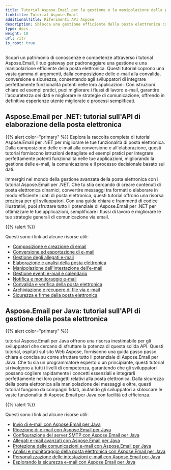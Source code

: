 ```yaml
---
title: Tutorial Aspose.Email per la gestione e la manipolazione della posta elettronica
linktitle: Tutorial Aspose.Email
additionalTitle: Riferimenti API Aspose
description: Sblocca una gestione efficiente della posta elettronica con i tutorial Aspose.Email. Dalla composizione alla sicurezza, padroneggia diversi aspetti per flussi di lavoro ed esperienze utente migliorati.
type: docs
weight: 10
url: /it/
is_root: true
---
```

Scopri un patrimonio di conoscenze e competenze attraverso i tutorial Aspose.Email, il tuo gateway per padroneggiare una gestione e una manipolazione efficiente della posta elettronica. Questi tutorial coprono una vasta gamma di argomenti, dalla composizione delle e-mail alla convalida, conversione e sicurezza, consentendo agli sviluppatori di integrare perfettamente funzionalità potenti nelle loro applicazioni. Con istruzioni chiare ed esempi pratici, puoi migliorare i flussi di lavoro e-mail, garantire l'accuratezza dei dati e migliorare le strategie di comunicazione, offrendo in definitiva esperienze utente migliorate e processi semplificati.

## Aspose.Email per .NET: tutorial sull'API di elaborazione della posta elettronica
{{% alert color="primary" %}}
Esplora la raccolta completa di tutorial Aspose.Email per .NET per migliorare le tue funzionalità di posta elettronica. Dalla composizione delle e-mail alla conversione e all'elaborazione, questi tutorial forniscono istruzioni dettagliate ed esempi pratici per integrare perfettamente potenti funzionalità nelle tue applicazioni, migliorando la gestione delle e-mail, la comunicazione e il processo decisionale basato sui dati.

Immergiti nel mondo della gestione avanzata della posta elettronica con i tutorial Aspose.Email per .NET. Che tu stia cercando di creare contenuti di posta elettronica dinamici, convertire messaggi tra formati o elaborare in modo efficiente i dati di posta elettronica, questi tutorial offrono una risorsa preziosa per gli sviluppatori. Con una guida chiara e frammenti di codice illustrativi, puoi sfruttare tutto il potenziale di Aspose.Email per .NET per ottimizzare le tue applicazioni, semplificare i flussi di lavoro e migliorare le tue strategie generali di comunicazione via email.

{{% /alert %}}

Questi sono i link ad alcune risorse utili:
- [Composizione e creazione di email](./net/email-composition-and-creation/)
- [Conversione ed esportazione di e-mail](./net/email-conversion-and-export/)
- [Gestione degli allegati e-mail](./net/email-attachment-handling/)
- [Elaborazione e analisi della posta elettronica](./net/email-processing-and-analysis/)
- [Manipolazione dell'intestazione dell'e-mail](./net/email-header-manipulation/)
- [Gestione eventi e-mail e calendario](./net/email-event-and-calendar-handling/)
- [Notifica e monitoraggio e-mail](./net/email-notification-and-tracking/)
- [Convalida e verifica della posta elettronica](./net/email-validation-and-verification/)
- [Archiviazione e recupero di file via e-mail](./net/email-file-storage-and-retrieval/)
- [Sicurezza e firme della posta elettronica](./net/email-security-and-signatures/)

## Aspose.Email per Java: tutorial sull'API di gestione della posta elettronica
{{% alert color="primary" %}}

tutorial Aspose.Email per Java offrono una risorsa inestimabile per gli sviluppatori che cercano di sfruttare la potenza di questa solida API. Questi tutorial, ospitati sul sito Web Aspose, forniscono una guida passo passo chiara e concisa su come sfruttare tutto il potenziale di Aspose.Email per Java. Che tu sia un programmatore esperto o un principiante, questi tutorial si rivolgono a tutti i livelli di competenza, garantendo che gli sviluppatori possano cogliere rapidamente i concetti essenziali e integrarli perfettamente nei loro progetti relativi alla posta elettronica. Dalla sicurezza della posta elettronica alla manipolazione dei messaggi e oltre, questi tutorial fungono da compagni fidati, aiutando gli sviluppatori a sbloccare le vaste funzionalità di Aspose.Email per Java con facilità ed efficienza.


{{% /alert %}}

Questi sono i link ad alcune risorse utili:
- [Invio di e-mail con Aspose.Email per Java](./java/sending-emails/)
- [Ricezione di e-mail con Aspose.Email per Java](./java/receiving-emails/)
- [Configurazione dei server SMTP con Aspose.Email per Java](./java/configuring-smtp-servers/)
- [Allegati e-mail avanzati con Aspose.Email per Java](./java/advanced-email-attachments/)
- [Protezione delle comunicazioni e-mail con Aspose.Email per Java](./java/securing-email-communications/)
- [Analisi e monitoraggio della posta elettronica con Aspose.Email per Java](./java/email-analytics-and-tracking/)
- [Personalizzazione delle intestazioni e-mail con Aspose.Email per Java](./java/customizing-email-headers/)
- [Esplorando la sicurezza e-mail con Aspose.Email per Java](./java/exploring-email-security/)